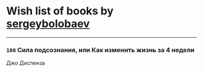 # Wish list of books by [sergeybolobaev](http://vk.com/id37918255)
---

### `100` Сила подсознания, или Как изменить жизнь за 4 недели
Джо Диспенза

